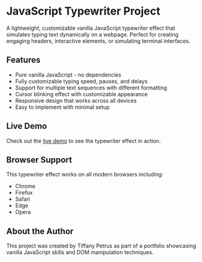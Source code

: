 # JavaScript Typewriter Project

A lightweight, customizable vanilla JavaScript typewriter effect that simulates typing text dynamically on a webpage. Perfect for creating engaging headers, interactive elements, or simulating terminal interfaces.

## Features

- Pure vanilla JavaScript - no dependencies
- Fully customizable typing speed, pauses, and delays
- Support for multiple text sequences with different formatting
- Cursor blinking effect with customizable appearance
- Responsive design that works across all devices
- Easy to implement with minimal setup

## Live Demo

Check out the [live demo](https://tiffanybowers.github.io/js-typewriter-project) to see the typewriter effect in action.

## Browser Support

This typewriter effect works on all modern browsers including:
- Chrome
- Firefox
- Safari
- Edge
- Opera

## About the Author

This project was created by Tiffany Petrus as part of a portfolio showcasing vanilla JavaScript skills and DOM manipulation techniques.